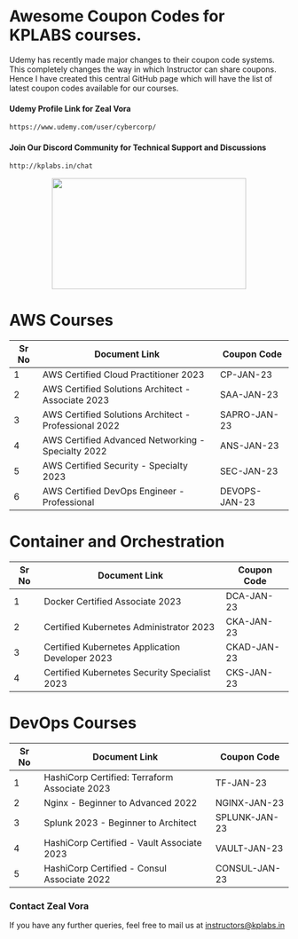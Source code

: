 # Awesome Coupon Codes for KPLABS courses.

Udemy has recently made major changes to their coupon code systems. This completely changes the way in which Instructor can share coupons. Hence I have created this central GitHub page which will have the list of latest coupon codes available for our courses.

#### Udemy Profile Link for Zeal Vora

```sh
https://www.udemy.com/user/cybercorp/
```
#### Join Our Discord Community for Technical Support and Discussions

```sh
http://kplabs.in/chat
```
<p align="center">
  <img width="350" height="200" src="https://i.ibb.co/b3jFkkk/discord-terraform.png">
</p>

# AWS Courses 

| Sr No | Document Link | Coupon Code |
| ------ | ------ | ------ |
| 1 |AWS Certified Cloud Practitioner 2023 | CP-JAN-23 | 
| 2 |AWS Certified Solutions Architect - Associate  2023| SAA-JAN-23 |
| 3 |AWS Certified Solutions Architect - Professional 2022 | SAPRO-JAN-23 |
| 4 |AWS Certified Advanced Networking - Specialty 2022 | ANS-JAN-23|
| 5 |AWS Certified Security - Specialty 2023 | SEC-JAN-23 |
| 6 |AWS Certified DevOps Engineer - Professional | DEVOPS-JAN-23 |

# Container and Orchestration

| Sr No | Document Link | Coupon Code |
| ------ | ------ | ------ |
| 1 | Docker Certified Associate 2023 | DCA-JAN-23 | 
| 2 | Certified Kubernetes Administrator 2023 | CKA-JAN-23 | 
| 3 | Certified Kubernetes Application Developer 2023 | CKAD-JAN-23 | 
| 4 | Certified Kubernetes Security Specialist 2023 | CKS-JAN-23 | 

# DevOps Courses

| Sr No | Document Link | Coupon Code |
| ------ | ------ | ------ |
| 1 | HashiCorp Certified: Terraform Associate 2023 | TF-JAN-23 | 
| 2 | Nginx - Beginner to Advanced 2022 | NGINX-JAN-23 | 
| 3 | Splunk 2023 - Beginner to Architect | SPLUNK-JAN-23 | 
| 4 | HashiCorp Certified - Vault Associate 2023 | VAULT-JAN-23 | 
| 5 | HashiCorp Certified - Consul Associate 2022 | CONSUL-JAN-23	 | 




### Contact Zeal Vora
If you have any further queries, feel free to mail us at instructors@kplabs.in
